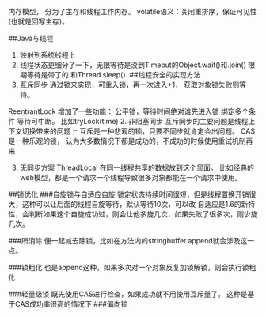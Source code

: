 内存模型， 分为了主存和线程工作内存。 
volatile语义：关闭重排序，保证可见性(也就是回写主存)。

##Java与线程
1. 映射到系统线程上
2. 线程状态更细分了一下，无限等待是没到Timeout的Object.wait()和.join()
        限期等待是带了的 和Thread.sleep().
##线程安全的实现方法
1. 互斥同步
通过锁来实现，可重入锁，再一次进入+1， 获取对象锁失败则等待。

ReentrantLock 增加了一些功能：
    公平锁，等待时间绝对谁先进入锁
    绑定多个条件
    等待可中断。 比如tryLock(time)
2. 非阻塞同步
    互斥同步的主要问题是线程上下文切换带来的问题上
    互斥是一种悲观的锁，只要不同步就肯定会出问题。
    CAS是一种乐观的锁， 认为大多数情况下都是成功的，不成功的时候使用重试机制再来

3. 无同步方案
    ThreadLocal  在同一线程共享的数据放到这个里面。  比如经典的web模型，都是一个请求一个线程导致很多对象都能在一个请求中使用。

##锁优化
###自旋锁与自适应自旋
    锁定状态持续时间很短，但是线程置换开销很大，这种可以让后面的线程自旋等待，默认等待10次，可以改
    自适应是1.6的新特性，会判断如果这个自旋成功过，则会让他多旋几次，如果失败了很多次，则少旋几次。

###所消除
    便一起减去除锁，比如在方法内的stringbuffer.append就会涉及这一点。

###锁粗化
    也是append这种，如果多次对一个对象反复加锁解锁，则会执行锁粗化

###轻量级锁
    既先使用CAS进行检查，如果成功就不用使用互斥量了。  这种是基于CAS成功率很高的情况下
###偏向锁
    

